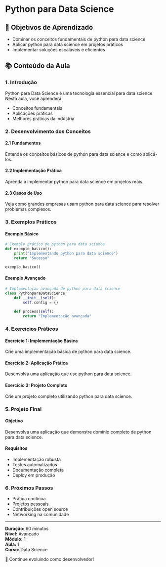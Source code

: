 # Python para Data Science

## 🎯 Objetivos de Aprendizado
- Dominar os conceitos fundamentais de python para data science
- Aplicar python para data science em projetos práticos
- Implementar soluções escaláveis e eficientes

## 📚 Conteúdo da Aula

### 1. Introdução
Python para Data Science é uma tecnologia essencial para data science. Nesta aula, você aprenderá:

- Conceitos fundamentais
- Aplicações práticas
- Melhores práticas da indústria

### 2. Desenvolvimento dos Conceitos

#### 2.1 Fundamentos
Entenda os conceitos básicos de python para data science e como aplicá-los.

#### 2.2 Implementação Prática
Aprenda a implementar python para data science em projetos reais.

#### 2.3 Casos de Uso
Veja como grandes empresas usam python para data science para resolver problemas complexos.

### 3. Exemplos Práticos

#### Exemplo Básico
```python
# Exemplo prático de python para data science
def exemplo_basico():
    print("Implementando python para data science")
    return "Sucesso"

exemplo_basico()
```

#### Exemplo Avançado
```python
# Implementação avançada de python para data science
class PythonparaDataScience:
    def __init__(self):
        self.config = {}
    
    def process(self):
        return "Implementação avançada"
```

### 4. Exercícios Práticos

#### Exercício 1: Implementação Básica
Crie uma implementação básica de python para data science.

#### Exercício 2: Aplicação Prática
Desenvolva uma aplicação que use python para data science.

#### Exercício 3: Projeto Completo
Crie um projeto completo utilizando python para data science.

### 5. Projeto Final

#### Objetivo
Desenvolva uma aplicação que demonstre domínio completo de python para data science.

#### Requisitos
- Implementação robusta
- Testes automatizados
- Documentação completa
- Deploy em produção

### 6. Próximos Passos

- Prática contínua
- Projetos pessoais
- Contribuições open source
- Networking na comunidade

---

**Duração:** 60 minutos  
**Nível:** Avançado  
**Módulo:** 1  
**Aula:** 1  
**Curso:** Data Science

🎉 Continue evoluindo como desenvolvedor!
